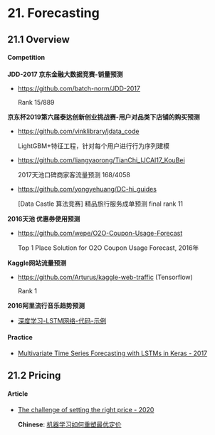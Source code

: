 # 21. Forecasting

## 21.1 Overview

#### Competition

**JDD-2017 京东金融大数据竞赛-销量预测**

- <https://github.com/batch-norm/JDD-2017>

    Rank 15/889 


**京东杯2019第六届泰达创新创业挑战赛-用户对品类下店铺的购买预测**

- <https://github.com/vinklibrary/jdata_code>

    LightGBM+特征工程，针对每个用户进行行为序列建模

- <https://github.com/liangyaorong/TianChi_IJCAI17_KouBei>

    2017天池口碑商家客流量预测   168/4058

- <https://github.com/yongyehuang/DC-hi_guides>

    [Data Castle 算法竞赛] 精品旅行服务成单预测 final rank 11


**2016天池 优惠券使用预测**

- <https://github.com/wepe/O2O-Coupon-Usage-Forecast>

    Top 1 Place Solution for O2O Coupon Usage Forecast, 2016年


**Kaggle网站流量预测**

- <https://github.com/Arturus/kaggle-web-traffic> (Tensorflow)

    Rank 1


**2016阿里流行音乐趋势预测**

- [深度学习-LSTM网络-代码-示例](https://blog.csdn.net/u012609509/article/details/51910405)


#### Practice

- [Multivariate Time Series Forecasting with LSTMs in Keras - 2017](https://machinelearningmastery.com/multivariate-time-series-forecasting-lstms-keras/)


## 21.2 Pricing

#### Article

- [The challenge of setting the right price - 2020](https://tryolabs.com/blog/price-optimization-machine-learning/)

    **Chinese**: [机器学习如何重塑最优定价](https://mp.weixin.qq.com/s/gwq_p8sQ-7FMTagAUZO0og)

